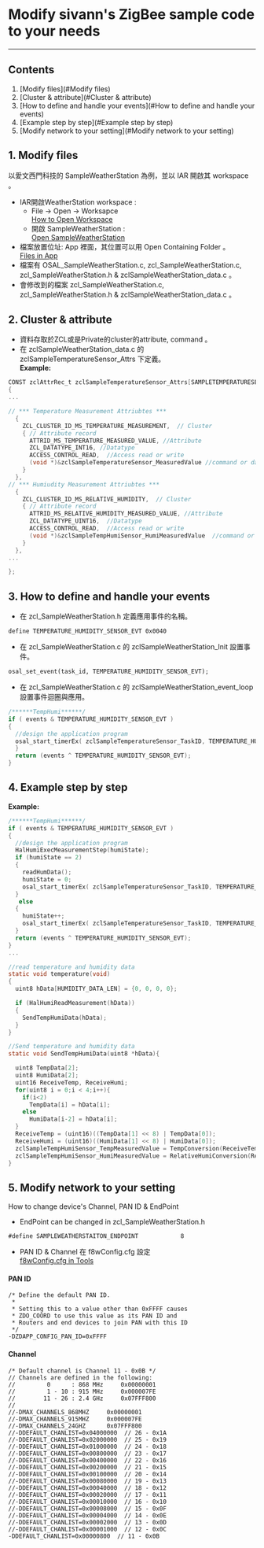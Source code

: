 # Modify sivann's ZigBee sample code to your needs  
---  

## Contents  

1. [Modify files](#Modify files)  
2. [Cluster & attribute](#Cluster & attribute)  
3. [How to define and handle your events](#How to define and handle your events)  
4. [Example step by step](#Example step by step)  
5. [Modify network to your setting](#Modify network to your setting)  



<a name="Modify files"></a>
## 1. Modify files  
以愛文西門科技的 SampleWeatherStation 為例，並以 IAR 開啟其 workspace 。  
* IAR開啟WeatherStation workspace :  
  * File -> Open -> Worksapce  
[How to Open Workspace](http://i.imgur.com/IuSgFZP.png "How to Open Workspace")  
  * 開啟 SampleWeatherStation :  
[Open SampleWeatherStation](http://i.imgur.com/MIfgIZc.png "Open SampleWeatherStation")  
* 檔案放置位址: App 裡面，其位置可以用 Open Containing Folder 。  
[Files in App](http://i.imgur.com/skfhneD.png "Files in App")  
* 檔案有 OSAL_SampleWeatherStation.c, zcl_SampleWeatherStation.c, zcl_SampleWeatherStation.h & zclSampleWeatherStation_data.c 。  
* 會修改到的檔案 zcl_SampleWeatherStation.c, zcl_SampleWeatherStation.h & zclSampleWeatherStation_data.c  。  

<a name="Cluster & attribute"></a>
## 2. Cluster & attribute  
* 資料存取於ZCL或是Private的cluster的attribute, command 。  
* 在 zclSampleWeatherStation_data.c 的 zclSampleTemperatureSensor_Attrs 下定義。  
**Example:**  
```c
CONST zclAttrRec_t zclSampleTemperatureSensor_Attrs[SAMPLETEMPERATURESENSOR_MAX_ATTRIBUTES] =
{
...

// *** Temperature Measurement Attriubtes ***
  {
    ZCL_CLUSTER_ID_MS_TEMPERATURE_MEASUREMENT,  // Cluster
    { // Attribute record
      ATTRID_MS_TEMPERATURE_MEASURED_VALUE, //Attribute
      ZCL_DATATYPE_INT16, //Datatype
      ACCESS_CONTROL_READ,  //Access read or write
      (void *)&zclSampleTemperatureSensor_MeasuredValue //command or data
    }
  },
// *** Humiudity Measurement Attriubtes ***
  {
    ZCL_CLUSTER_ID_MS_RELATIVE_HUMIDITY,  // Cluster
    { // Attribute record
      ATTRID_MS_RELATIVE_HUMIDITY_MEASURED_VALUE, //Attribute
      ZCL_DATATYPE_UINT16,  //Datatype
      ACCESS_CONTROL_READ,  //Access read or write
      (void *)&zclSampleTempHumiSensor_HumiMeasuredValue  //command or data
    }
  },
...

};
```

<a name="How to define and handle your events"></a>
## 3. How to define and handle your events  
* 在 zcl_SampleWeatherStation.h 定義應用事件的名稱。  
```
define TEMPERATURE_HUMIDITY_SENSOR_EVT 0x0040
```
* 在 zcl_SampleWeatherStation.c 的 zclSampleWeatherStation_Init 設置事件。  
```
osal_set_event(task_id, TEMPERATURE_HUMIDITY_SENSOR_EVT);
```
* 在 zcl_SampleWeatherStation.c 的 zclSampleWeatherStation_event_loop 設置事件迴圈與應用。  
```c
/******TempHumi******/
if ( events & TEMPERATURE_HUMIDITY_SENSOR_EVT )
{
  //design the application program
  osal_start_timerEx( zclSampleTemperatureSensor_TaskID, TEMPERATURE_HUMIDITY_SENSOR_EVT, 100 ); // after 100ms start TEMPERATURE_HUMIDITY_SENSOR_EVT
  }
  return (events ^ TEMPERATURE_HUMIDITY_SENSOR_EVT);
}
```

<a name="Example step by step"></a>
## 4. Example step by step  
**Example:**  
```c
/******TempHumi******/
if ( events & TEMPERATURE_HUMIDITY_SENSOR_EVT )
{
  //design the application program
  HalHumiExecMeasurementStep(humiState);
  if (humiState == 2)
  {
    readHumData();
    humiState = 0;
    osal_start_timerEx( zclSampleTemperatureSensor_TaskID, TEMPERATURE_HUMIDITY_SENSOR_EVT, sensorHumPeriod );
  }
   else
  {
    humiState++;
    osal_start_timerEx( zclSampleTemperatureSensor_TaskID, TEMPERATURE_HUMIDITY_SENSOR_EVT, 100 ); // after 100ms start TEMPERATURE_HUMIDITY_SENSOR_EVT
  }
  return (events ^ TEMPERATURE_HUMIDITY_SENSOR_EVT);
}
...

//read temperature and humidity data
static void temperature(void)
{
  uint8 hData[HUMIDITY_DATA_LEN] = {0, 0, 0, 0};

  if (HalHumiReadMeasurement(hData))
  {
    SendTempHumiData(hData);
  }
}

//Send temperature and humidity data
static void SendTempHumiData(uint8 *hData){

  uint8 TempData[2];
  uint8 HumiData[2];
  uint16 ReceiveTemp, ReceiveHumi;
  for(uint8 i = 0;i < 4;i++){
    if(i<2)
      TempData[i] = hData[i];
    else
      HumiData[i-2] = hData[i];
  }
  ReceiveTemp = (uint16)((TempData[1] << 8) | TempData[0]);
  ReceiveHumi = (uint16)((HumiData[1] << 8) | HumiData[0]);
  zclSampleTempHumiSensor_TempMeasuredValue = TempConversion(ReceiveTemp); //temperature data stored in zclSampleTempHumiSensor_TempMeasuredValue
  zclSampleTempHumiSensor_HumiMeasuredValue = RelativeHumiConversion(ReceiveHumi); //humidity data stored in zclSampleTempHumiSensor_HumiMeasuredValue
}
```



<a name="Modify network to your setting"></a>
## 5. Modify network to your setting   
How to change device's Channel, PAN ID & EndPoint  
* EndPoint can be changed in zcl_SampleWeatherStation.h  
```
#define SAMPLEWEATHERSTAITON_ENDPOINT            8
```
* PAN ID  & Channel 在 f8wConfig.cfg 設定  
[f8wConfig.cfg in Tools](http://i.imgur.com/2LWAeZI.png "f8wConfig.cfg in Tools")  

#### PAN ID  
```
/* Define the default PAN ID.
 *
 * Setting this to a value other than 0xFFFF causes
 * ZDO_COORD to use this value as its PAN ID and
 * Routers and end devices to join PAN with this ID
 */
-DZDAPP_CONFIG_PAN_ID=0xFFFF
```
#### Channel
```
/* Default channel is Channel 11 - 0x0B */
// Channels are defined in the following:
//         0      : 868 MHz     0x00000001
//         1 - 10 : 915 MHz     0x000007FE
//        11 - 26 : 2.4 GHz     0x07FFF800
//
//-DMAX_CHANNELS_868MHZ     0x00000001
//-DMAX_CHANNELS_915MHZ     0x000007FE
//-DMAX_CHANNELS_24GHZ      0x07FFF800
//-DDEFAULT_CHANLIST=0x04000000  // 26 - 0x1A
//-DDEFAULT_CHANLIST=0x02000000  // 25 - 0x19
//-DDEFAULT_CHANLIST=0x01000000  // 24 - 0x18
//-DDEFAULT_CHANLIST=0x00800000  // 23 - 0x17
//-DDEFAULT_CHANLIST=0x00400000  // 22 - 0x16
//-DDEFAULT_CHANLIST=0x00200000  // 21 - 0x15
//-DDEFAULT_CHANLIST=0x00100000  // 20 - 0x14
//-DDEFAULT_CHANLIST=0x00080000  // 19 - 0x13
//-DDEFAULT_CHANLIST=0x00040000  // 18 - 0x12
//-DDEFAULT_CHANLIST=0x00020000  // 17 - 0x11
//-DDEFAULT_CHANLIST=0x00010000  // 16 - 0x10
//-DDEFAULT_CHANLIST=0x00008000  // 15 - 0x0F
//-DDEFAULT_CHANLIST=0x00004000  // 14 - 0x0E
//-DDEFAULT_CHANLIST=0x00002000  // 13 - 0x0D
//-DDEFAULT_CHANLIST=0x00001000  // 12 - 0x0C
-DDEFAULT_CHANLIST=0x00000800  // 11 - 0x0B
```
